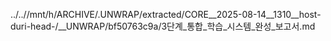 ../..//mnt/h/ARCHIVE/.UNWRAP/extracted/CORE__2025-08-14__1310__host-duri-head-/__UNWRAP/bf50763c9a/3단계_통합_학습_시스템_완성_보고서.md
